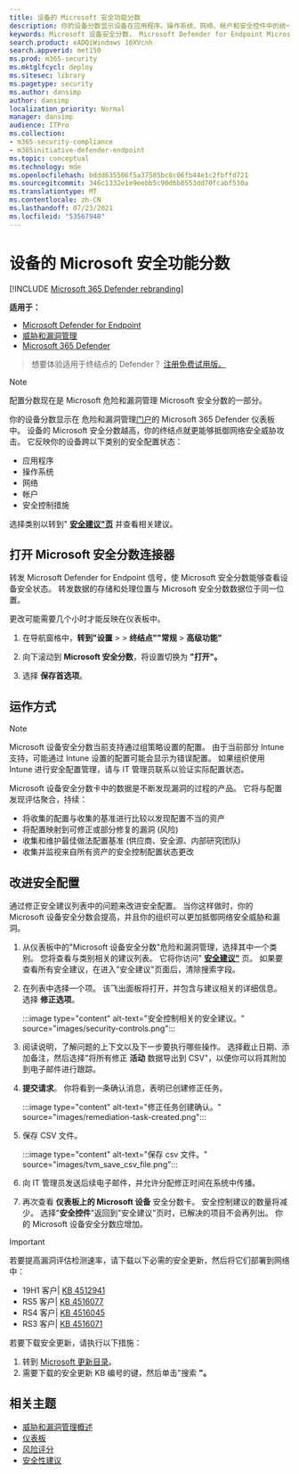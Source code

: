 ```yaml
---
title: 设备的 Microsoft 安全功能分数
description: 你的设备分数显示设备在应用程序、操作系统、网络、帐户和安全控件中的统一安全配置状态。
keywords: Microsoft 设备安全分数， Microsoft Defender for Endpoint Microsoft 设备安全分数， 安全分数， 配置分数， 危险和漏洞管理， 安全控制， 改进机会， 一段时间的安全配置分数， 安全状况， 基线
search.product: eADQiWindows 10XVcnh
search.appverid: met150
ms.prod: m365-security
ms.mktglfcycl: deploy
ms.sitesec: library
ms.pagetype: security
ms.author: dansimp
author: dansimp
localization_priority: Normal
manager: dansimp
audience: ITPro
ms.collection:
- m365-security-compliance
- m365initiative-defender-endpoint
ms.topic: conceptual
ms.technology: mde
ms.openlocfilehash: bddd635506f5a37585bc8c06fb44e1c2fbffd721
ms.sourcegitcommit: 346c1332e1e9eebb5c90d6b8553dd70fcabf530a
ms.translationtype: MT
ms.contentlocale: zh-CN
ms.lasthandoff: 07/23/2021
ms.locfileid: "53567940"
---
```

# <a name="microsoft-secure-score-for-devices"></a>设备的 Microsoft 安全功能分数

[!INCLUDE [Microsoft 365 Defender rebranding](../../includes/microsoft-defender.md)]

**适用于：**

- [Microsoft Defender for Endpoint](https://go.microsoft.com/fwlink/?linkid=2154037)
- [威胁和漏洞管理](next-gen-threat-and-vuln-mgt.md)
- [Microsoft 365 Defender](https://go.microsoft.com/fwlink/?linkid=2118804)

> 想要体验适用于终结点的 Defender？ [注册免费试用版。](https://www.microsoft.com/microsoft-365/windows/microsoft-defender-atp?ocid=docs-wdatp-pullalerts-abovefoldlink) 


>[!NOTE]
> 配置分数现在是 Microsoft 危险和漏洞管理 Microsoft 安全分数的一部分。

你的设备分数显示在 危险和漏洞管理[门户](tvm-dashboard-insights.md)的 Microsoft 365 Defender 仪表板中。 设备的 Microsoft 安全分数越高，你的终结点就更能够抵御网络安全威胁攻击。 它反映你的设备跨以下类别的安全配置状态：

- 应用程序
- 操作系统
- 网络
- 帐户
- 安全控制措施

选择类别以转到" [**安全建议"页**](tvm-security-recommendation.md) 并查看相关建议。

## <a name="turn-on-the-microsoft-secure-score-connector"></a>打开 Microsoft 安全分数连接器

转发 Microsoft Defender for Endpoint 信号，使 Microsoft 安全分数能够查看设备安全状态。 转发数据的存储和处理位置与 Microsoft 安全分数数据位于同一位置。

更改可能需要几个小时才能反映在仪表板中。


1. 在导航窗格中，**转到"设置**  >    >  **终结点""常规**  >  **高级功能"** 

2. 向下滚动到 **Microsoft 安全分数**，将设置切换为 **"打开"。**

3. 选择 **保存首选项**。

## <a name="how-it-works"></a>运作方式

>[!NOTE]
> Microsoft 设备安全分数当前支持通过组策略设置的配置。 由于当前部分 Intune 支持，可能通过 Intune 设置的配置可能会显示为错误配置。 如果组织使用 Intune 进行安全配置管理，请与 IT 管理员联系以验证实际配置状态。

Microsoft 设备安全分数卡中的数据是不断发现漏洞的过程的产品。 它将与配置发现评估聚合，持续：

- 将收集的配置与收集的基准进行比较以发现配置不当的资产
- 将配置映射到可修正或部分修复的漏洞 (风险) 
- 收集和维护最佳做法配置基准 (供应商、安全源、内部研究团队) 
- 收集并监视来自所有资产的安全控制配置状态更改

## <a name="improve-your-security-configuration"></a>改进安全配置

通过修正安全建议列表中的问题来改进安全配置。 当你这样做时，你的 Microsoft 设备安全分数会提高，并且你的组织可以更加抵御网络安全威胁和漏洞。

1. 从仪表板中的"Microsoft 设备安全分数"危险和漏洞管理，选择其中一个类别。 您将查看与类别相关的建议列表。 它将你访问" [**安全建议"**](tvm-security-recommendation.md) 页。 如果要查看所有安全建议，在进入"安全建议"页面后，清除搜索字段。

2. 在列表中选择一个项。 该飞出面板将打开，并包含与建议相关的详细信息。 选择 **修正选项**。

   :::image type="content" alt-text="安全控制相关的安全建议。" source="images/security-controls.png":::

3. 阅读说明，了解问题的上下文以及下一步要执行哪些操作。 选择截止日期、添加备注，然后选择"将所有修正 **活动** 数据导出到 CSV"，以便你可以将其附加到电子邮件进行跟踪。

4. **提交请求**。 你将看到一条确认消息，表明已创建修正任务。

   :::image type="content" alt-text="修正任务创建确认。" source="images/remediation-task-created.png":::

5. 保存 CSV 文件。

   :::image type="content" alt-text="保存 csv 文件。" source="images/tvm_save_csv_file.png":::

6. 向 IT 管理员发送后续电子邮件，并允许分配修正时间在系统中传播。

7. 再次查看 **仪表板上的 Microsoft 设备** 安全分数卡。 安全控制建议的数量将减少。 选择"**安全控件**"返回到"安全建议"页时，已解决的项目不会再列出。 你的 Microsoft 设备安全分数应增加。

>[!IMPORTANT]
>若要提高漏洞评估检测速率，请下载以下必需的安全更新，然后将它们部署到网络中：
>- 19H1 客户| [KB 4512941](https://support.microsoft.com/help/4512941/windows-10-update-kb4512941)
>- RS5 客户| [KB 4516077](https://support.microsoft.com/help/4516077/windows-10-update-kb4516077)
>- RS4 客户| [KB 4516045](https://support.microsoft.com/help/4516045/windows-10-update-kb4516045)
>- RS3 客户| [KB 4516071](https://support.microsoft.com/help/4516071/windows-10-update-kb4516071)
>
>若要下载安全更新，请执行以下措施：
>1. 转到 [Microsoft 更新目录](https://www.catalog.update.microsoft.com/home.aspx)。
>2. 需要下载的安全更新 KB 编号的键，然后单击"搜索 **"。**  

## <a name="related-topics"></a>相关主题

- [威胁和漏洞管理概述](next-gen-threat-and-vuln-mgt.md)
- [仪表板](tvm-dashboard-insights.md)
- [风险评分](tvm-exposure-score.md)
- [安全性建议](tvm-security-recommendation.md)
